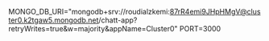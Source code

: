 MONGO_DB_URI="mongodb+srv://roudialzkemi:87rR4emi9JHpHMgV@cluster0.k2tgaw5.mongodb.net/chatt-app?retryWrites=true&w=majority&appName=Cluster0"
PORT=3000
